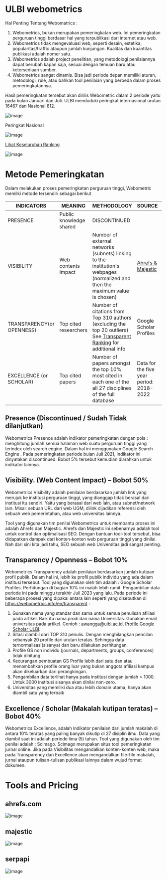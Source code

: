 # ULBI webometrics
Hal Penting Tentang Webomatrics :
1. Webometrics, bukan merupakan pemeringkatan web. Ini pemeringkatan perguruan tinggi berdasar hal yang terpublikasi dari internet atau web.
2. Webometrics tidak mengevaluasi web, seperti desain, estetika, popularitas/traffic ataupun jumlah kunjungan. Kualitas dan kuantitas publikasi adalah nomer satu.
3. Webometrics adalah project penelitian, yang metodologi penilaiannya dapat berubah kapan saja, sesuai dengan temuan baru atau ketersediaan sumber.
4. Webometrics sangat dinamis. Bisa jadi periode depan memiliki aturan, metodologi, rule, atau bahkan tool penilaian yang berbeda dalam proses pemeringkatannya.

Hasil pemeringkatan tersebut akan dirilis Webometric dalam 2 periode yaitu pada bulan Januari dan Juli. 
ULBI menduduki peringkat internasional urutan 16467 dan Nasional 812.

![image](https://github.com/ditif/webometrics/assets/11188109/3a3b6c73-5119-4a8d-8b89-c8fbd97faed2)

Peringkat Nasional

![image](https://github.com/ditif/webometrics/assets/11188109/5c64866e-04b3-486a-9dcd-2b37b8c0519b)

[Lihat Keseluruhan Ranking](https://www.webometrics.info/en/Asia/Indonesia%20)

![image](https://github.com/ditif/webometrics/assets/11188109/4688d07f-54e8-44da-9aa8-884a112c132f)


# Metode Pemeringkatan

Dalam melakukan proses pemeringkatan perguruan tinggi, Webometric memilki metode tersendiri sebagai berikut

| INDICATORS	| MEANING	| METHODOLOGY	| SOURCE	| WEIGHT|
| ----------- | ----------- | ----------- | ----------- | ----------- |
| PRESENCE |	Public knowledge shared	| DISCONTINUED | | |
| VISIBILITY	| Web contents Impact	| Number of external networks (subnets) linking to the institution's webpages (normalized and then the maximum value is chosen) |	[Ahrefs & Majestic](https://www.matthewwoodward.co.uk/seo/tools/ahrefs-vs-majestic/)	| 50% |
| TRANSPARENCY(or OPENNESS)	| Top cited researchers	| Number of citations from Top 310 authors (excluding the top 20 outliers) See [Transparent Ranking](https://www.webometrics.info/en/transparent) for additional info |	 Google Scholar Profiles |	10% |
| EXCELLENCE (or SCHOLAR)	| Top cited papers	| Number of papers amongst the top 10% most cited in each one of the all 27 disciplines of the full database | Data for the five year period: 2018-2022	| Scimago	40% |

## Presence (Discontinued / Sudah Tidak dilanjutkan)
Webometrics Presence adalah indikator pemeringkatan dengan pola : menghitung jumlah semua halaman web suatu perguruan tinggi yang terindex oleh search engine. Dalam hal ini menggunakan Google Search Engine . Pada pemeringkatan periode bulan Juli 2021, indikator ini dinyatakan discontinued. Bobot 5% tersebut kemudian diarahkan untuk indikator lainnya.

## Visibility. (Web Content Impact) – Bobot 50%
Webometrics Visibility adalah penilaian berdasarkan jumlah link yang merujuk ke institusi perguruan tinggi, yang dianggap tidak berasal dari institusi itu sendiri. Yaitu yang berasal dari web lain, atau subnet/network lain. Misal: sebuah URL dari web UGM, dilink dijadikan referensi oleh sebuah web pemerintahan, atau web universitas lainnya.

Tool yang digunakan tim penilai Webometrics untuk membantu proses ini adalah Ahrefs dan Majestic. Ahrefs dan Majestic ini sebenarnya adalah tool untuk control dan optimalisasi SEO. Dengan bantuan tool-tool tersebut, bisa didapatkan dampak dari konten-konten web perguruan tinggi yang dinilai. Nah dari sini kita jadi tahu, SEO sebuah web Universitas jadi sangat penting.

## Transparency / Openness – Bobot 10%
Webometrics Transparency adalah penilaian berdasarkan jumlah kutipan profil publik. Dalam hal ini, lebih ke profil publik individu yang ada dalam institusi tersebut. Tool yang digunakan oleh tim adalah : Google Scholar Profiles.
Perhitungan di bagian 10% ini malah lebih rumit. Pengambilan data periode ini pada minggu terakhir Juli 2023 yang lalu. Pada periode ini beberapa prosesi yang dipakai antara lain seperti yang disebutkan di https://webometrics.info/en/transparent :
1. Gunakan nama yang standar dan sama untuk semua penulisan afiliasi pada artikel. Baik itu nama prodi dan nama Universitas. Gunakan email universitas pada artikel. Contoh : awangga@ulbi.ac.id. [Profile Google Scholar ULBI](https://scholar.google.com/citations?hl=id&view_op=list_works&gmla=AOV7GLMCc6qmCaNSr4S9frjSdsJEqIFKVl5AH2BxcxfC15XSMg3xyLR1UhUmFBT24KJxG6apa54Q_dfEkpc-fXp9BLYO2XH9cKwh&user=-ZQAW6cAAAAJ).
2. Sitasi diambil dari TOP 310 penulis. Dengan menghilangkan pencilan sebanyak 20 profile dari urutan teratas. Sehingga data ternormalisasi(sisanya) dan baru dilakukan perhitungan.
3. Profile GS non individu (journals, departments, groups, conferences) tidak dihitung.
4. Kecurangan pembuatan GS Profile lebih dari satu dan atau menambahkan profile orang luar yang bukan anggota afiliasi kampus akan dikeluarkan dari perangkingan.
5. Pengambilan data terlihat hanya pada institusi dengan jumlah > 1000. Untuk 3000 institusi sisanya akan dinilai non-zero.
6. Universitas yang memiliki dua atau lebih domain utama, hanya akan diambil satu yang terbaik

## Excellence / Scholar (Makalah kutipan teratas) – Bobot 40%
Webometrics Excellence, adalah indikator penilaian dari jumlah makalah di antara 10% teratas yang paling banyak dikutip di 27 disiplin ilmu. Data yang diambil saat ini adalah periode lima (5) tahun. Tool yang digunakan oleh tim penilai adalah : Scimago.  Scimago merupakan situs tool pemeringkatan jurnal online. Jika pada Visibilitas mengandalkan konten-konten web, maka pada Transparency dan Excellence akan mengandalkan file-file makalah, jurnal ataupun tulisan-tulisan publikasi lainnya dalam wujud format dokumen.

# Tools and Pricing

## ahrefs.com

![image](https://user-images.githubusercontent.com/11188109/209942260-3015a766-3b95-4919-9e8c-0fc1b8fb0887.png)

## majestic

![image](https://user-images.githubusercontent.com/11188109/209942337-3db4c76c-790e-414e-b90e-7b34e0413774.png)

## serpapi

![image](https://user-images.githubusercontent.com/11188109/209942879-06950f03-0bb8-4a39-aca6-a843d84b5bd0.png)

